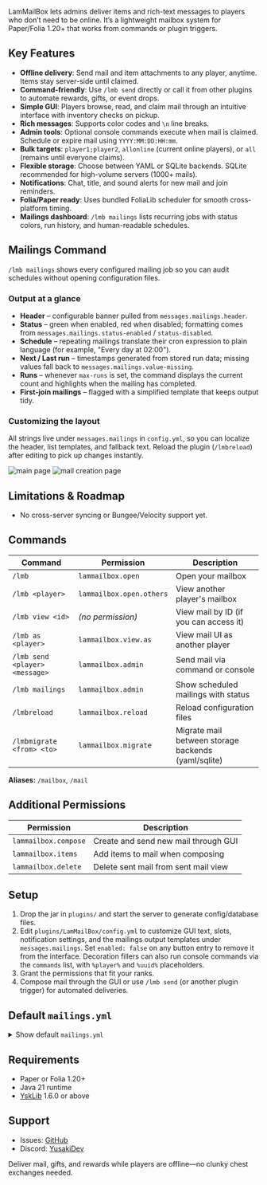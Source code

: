 LamMailBox lets admins deliver items and rich-text messages to players who don’t need to be online. It’s a lightweight mailbox system for Paper/Folia 1.20+ that works from commands or plugin triggers.

## Key Features

* **Offline delivery**: Send mail and item attachments to any player, anytime. Items stay server-side until claimed.
* **Command-friendly**: Use `/lmb send` directly or call it from other plugins to automate rewards, gifts, or event drops.
* **Simple GUI**: Players browse, read, and claim mail through an intuitive interface with inventory checks on pickup.
* **Rich messages**: Supports color codes and `\n` line breaks.
* **Admin tools**: Optional console commands execute when mail is claimed. Schedule or expire mail using `YYYY:MM:DD:HH:mm`.
* **Bulk targets**: `player1;player2`, `allonline` (current online players), or `all` (remains until everyone claims).
* **Flexible storage**: Choose between YAML or SQLite backends. SQLite recommended for high-volume servers (1000+ mails).
* **Notifications**: Chat, title, and sound alerts for new mail and join reminders.
* **Folia/Paper ready**: Uses bundled FoliaLib scheduler for smooth cross-platform timing.
* **Mailings dashboard**: `/lmb mailings` lists recurring jobs with status colors, run history, and human-readable schedules.

## Mailings Command

`/lmb mailings` shows every configured mailing job so you can audit schedules without opening configuration files.

### Output at a glance

- **Header** – configurable banner pulled from `messages.mailings.header`.
- **Status** – green when enabled, red when disabled; formatting comes from `messages.mailings.status-enabled` / `status-disabled`.
- **Schedule** – repeating mailings translate their cron expression to plain language (for example, "Every day at 02:00").
- **Next / Last run** – timestamps generated from stored run data; missing values fall back to `messages.mailings.value-missing`.
- **Runs** – whenever `max-runs` is set, the command displays the current count and highlights when the mailing has completed.
- **First-join mailings** – flagged with a simplified template that keeps output tidy.

### Customizing the layout

All strings live under `messages.mailings` in `config.yml`, so you can localize the header, list templates, and fallback text. Reload the plugin (`/lmbreload`) after editing to pick up changes instantly.

![main page](https://cdn.modrinth.com/data/cached_images/27a045c3d426870f8941d9d3ca1e7b0282d3a900_0.webp)
![mail creation page](https://cdn.modrinth.com/data/cached_images/8f6c3a33f10f14d70cdd1221b8c5c716a071d9fb_0.webp)

## Limitations & Roadmap

* No cross-server syncing or Bungee/Velocity support yet.

## Commands

| Command                        | Permission               | Description                      |
| ------------------------------ | ------------------------ | -------------------------------- |
| `/lmb`                         | `lammailbox.open`        | Open your mailbox                |
| `/lmb <player>`                | `lammailbox.open.others` | View another player's mailbox    |
| `/lmb view <id>`               | *(no permission)*        | View mail by ID (if you can access it) |
| `/lmb as <player>`             | `lammailbox.view.as`     | View mail UI as another player   |
| `/lmb send <player> <message>` | `lammailbox.admin`       | Send mail via command or console |
| `/lmb mailings`                | `lammailbox.admin`       | Show scheduled mailings with status |
| `/lmbreload`                   | `lammailbox.reload`      | Reload configuration files       |
| `/lmbmigrate <from> <to>`      | `lammailbox.migrate`     | Migrate mail between storage backends (yaml/sqlite) |

**Aliases:** `/mailbox`, `/mail`

## Additional Permissions

| Permission             | Description                                    |
| ---------------------- | ---------------------------------------------- |
| `lammailbox.compose`   | Create and send new mail through GUI          |
| `lammailbox.items`     | Add items to mail when composing              |
| `lammailbox.delete`    | Delete sent mail from sent mail view          |

## Setup

1. Drop the jar in `plugins/` and start the server to generate config/database files.
2. Edit `plugins/LamMailBox/config.yml` to customize GUI text, slots, notification settings, and the mailings output templates under `messages.mailings`. Set `enabled: false` on any button entry to remove it from the interface. Decoration fillers can also run console commands via the `commands` list, with `%player%` and `%uuid%` placeholders.
3. Grant the permissions that fit your ranks.
4. Compose mail through the GUI or use `/lmb send` (or another plugin trigger) for automated deliveries.

## Default `mailings.yml`

<details>
<summary>Show default <code>mailings.yml</code></summary>

```yaml
mailings:
  # === COMMON FIELDS ===
  # enabled: true/false toggle for the mailing.
  # type: FIRST_JOIN | REPEATING
  #   FIRST_JOIN  -> fires when a player joins for the first time (per UUID).
  #   REPEATING   -> follows the cron schedule defined under schedule.cron.
  # message: The text stored in the mail body (supports color codes like &a).
  # sender: Name shown as the mail sender (defaults to "Console" if omitted).
  # receiver: Target spec (player name, semicolon list, "all", etc.). Defaults to "all".
  # required-permission: Optional permission node players must have to receive the mail.
  # expire-days: Optional integer; how many days until the mail auto-expires (null = config default).
  # items: List of item directives converted directly into ItemStacks (supports namespace ids).
  # commands: Console commands executed when the mail is claimed (supports %player% placeholder).
  # schedule:
  #   For FIRST_JOIN:
  #     delay-minutes / delay-seconds (optional) -> wait before delivering after first join.
  #   For CRON:
  #     cron: UNIX cron expression "m h dom mon dow" (required).
  #     max-runs: Optional positive integer to limit total executions (1 = run once).

  # --- Example 1: New player welcome mail ---
  welcome-new-players:
    enabled: false
    type: FIRST_JOIN
    message: "&aWelcome to the server!"
    sender: "Server"
    expire-days: 7
    items:
      - "minecraft:cookie 16"  # Give 16 cookies when claiming the mail.
    commands:
      - "title %player% subtitle {\"text\":\"Check /mailbox for a welcome gift!\",\"color\":\"gold\"}"
    schedule:
      delay-seconds: 10        # Wait 10 seconds after first join before sending.

  # --- Example 2: Daily reward for everyone at 18:00 server time ---
  daily-reward:
    enabled: false
    type: REPEATING
    receiver: "all"
    message: "&eYour daily reward is waiting!"
    sender: "Server"
    expire-days: 3
    items:
      - "minecraft:diamond 1"
    commands: []
    schedule:
      cron: "0 18 * * *"       # Minute Hour DOM Month DOW -> 18:00 every day.
      # max-runs omitted -> repeats forever.

  # --- Example 3: Single launch announcement, runs once on Jan 1 at 12:00 ---
  launch-announcement:
    enabled: false
    type: REPEATING
    receiver: "all"
    message: "&6Server launch celebration!"
    sender: "Server"
    expire-days: 14
    items:
      - "minecraft:emerald 3"
    commands:
      - "broadcast Server is live!"
    schedule:
      cron: "0 12 1 1 *"       # Noon on January 1.
      max-runs: 1              # Limit to a single execution.
```

</details>

## Requirements

* Paper or Folia 1.20+
* Java 21 runtime
* [YskLib](https://github.com/YusakiDev/YskLib/releases) 1.6.0 or above

## Support

* Issues: [GitHub](https://github.com/LamaliaNetwork/LamMailBox/issues)
* Discord: [YusakiDev](https://discord.gg/AjEh3dMPfq)

Deliver mail, gifts, and rewards while players are offline—no clunky chest exchanges needed.
